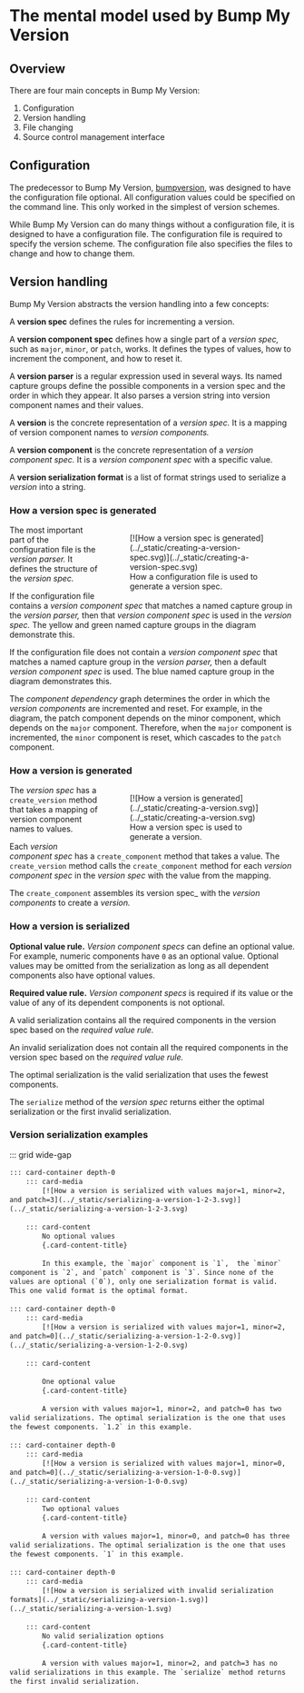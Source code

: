 # The mental model used by Bump My Version

## Overview

There are four main concepts in Bump My Version:

1. Configuration
2. Version handling
3. File changing
4. Source control management interface

## Configuration

The predecessor to Bump My Version, [bumpversion](https://github.com/peritus/bumpversion), was designed to have the configuration file optional. All configuration values could be specified on the command line. This only worked in the simplest of version schemes.

While Bump My Version can do many things without a configuration file, it is designed to have a configuration file. The configuration file is required to specify the version scheme. The configuration file also specifies the files to change and how to change them.

## Version handling

Bump My Version abstracts the version handling into a few concepts:

A **version spec** defines the rules for incrementing a version.

A **version component spec** defines how a single part of a _version spec,_ such as `major`, `minor`, or `patch`, works. It defines the types of values, how to increment the component, and how to reset it.

A **version parser** is a regular expression used in several ways. Its named capture groups define the possible components in a version spec and the order in which they appear. It also parses a version string into version component names and their values.

A **version** is the concrete representation of a _version spec._ It is a mapping of version component names to _version components._ 

A **version component** is the concrete representation of a _version component spec._ It is a _version component spec_ with a specific value.

A **version serialization format** is a list of format strings used to serialize a _version_ into a string.

### How a version spec is generated

<figure markdown="span" style="width: 50%; float: right;padding-left: .75rem">
    [![How a version spec is generated](../_static/creating-a-version-spec.svg)](../_static/creating-a-version-spec.svg)
    <figcaption>How a configuration file is used to generate a version spec.</figcaption>
</figure>





The most important part of the configuration file is the _version parser._ It defines the structure of the _version spec._ 


If the configuration file contains a _version component spec_ that matches a named capture group in the _version parser,_ then that _version component spec_ is used in the _version spec._ The yellow and green named capture groups in the diagram demonstrate this.

If the configuration file does not contain a _version component spec_ that matches a named capture group in the _version parser,_ then a default _version component spec_ is used. The blue named capture group in the diagram demonstrates this.

The _component dependency_ graph determines the order in which the _version components_ are incremented and reset. For example, in the diagram, the patch component depends on the minor component, which depends on the `major` component. Therefore, when the `major` component is incremented, the `minor` component is reset, which cascades to the `patch` component. 

### How a version is generated

<figure markdown="span" style="width: 50%; float: right;padding-left: .75rem">
    [![How a version is generated](../_static/creating-a-version.svg)](../_static/creating-a-version.svg)
    <figcaption>How a version spec is used to generate a version.</figcaption>
</figure>

The _version spec_ has a `create_version` method that takes a mapping of version component names to values. 

Each _version component spec_ has a `create_component` method that takes a value. The `create_version` method calls the `create_component` method for each _version component spec_ in the _version spec_ with the value from the mapping.

The `create_component` assembles its version spec_ with the _version components_ to create a _version._

### How a version is serialized

**Optional value rule.** _Version component specs_ can define an optional value. For example, numeric components have `0` as an optional value. Optional values may be omitted from the serialization as long as all dependent components also have optional values.

**Required value rule.** _Version component specs_ is required if its value or the value of any of its dependent components is not optional.

A valid serialization contains all the required components in the version spec based on the _required value rule._

An invalid serialization does not contain all the required components in the version spec based on the _required value rule._

The optimal serialization is the valid serialization that uses the fewest components.

The `serialize` method of the _version spec_ returns either the optimal serialization or the first invalid serialization.

### Version serialization examples

::: grid wide-gap

    ::: card-container depth-0
        ::: card-media
            [![How a version is serialized with values major=1, minor=2, and patch=3](../_static/serializing-a-version-1-2-3.svg)](../_static/serializing-a-version-1-2-3.svg)

        ::: card-content
            No optional values
            {.card-content-title}

            In this example, the `major` component is `1`,  the `minor` component is `2`, and `patch` component is `3`. Since none of the values are optional (`0`), only one serialization format is valid. This one valid format is the optimal format.

    ::: card-container depth-0
        ::: card-media
            [![How a version is serialized with values major=1, minor=2, and patch=0](../_static/serializing-a-version-1-2-0.svg)](../_static/serializing-a-version-1-2-0.svg)
            
        ::: card-content
        
            One optional value
            {.card-content-title}
            
            A version with values major=1, minor=2, and patch=0 has two valid serializations. The optimal serialization is the one that uses the fewest components. `1.2` in this example.

    ::: card-container depth-0
        ::: card-media
            [![How a version is serialized with values major=1, minor=0, and patch=0](../_static/serializing-a-version-1-0-0.svg)](../_static/serializing-a-version-1-0-0.svg)

        ::: card-content
            Two optional values
            {.card-content-title}

            A version with values major=1, minor=0, and patch=0 has three valid serializations. The optimal serialization is the one that uses the fewest components. `1` in this example.

    ::: card-container depth-0
        ::: card-media
            [![How a version is serialized with invalid serialization formats](../_static/serializing-a-version-1.svg)](../_static/serializing-a-version-1.svg)

        ::: card-content
            No valid serialization options
            {.card-content-title}

            A version with values major=1, minor=2, and patch=3 has no valid serializations in this example. The `serialize` method returns the first invalid serialization.
